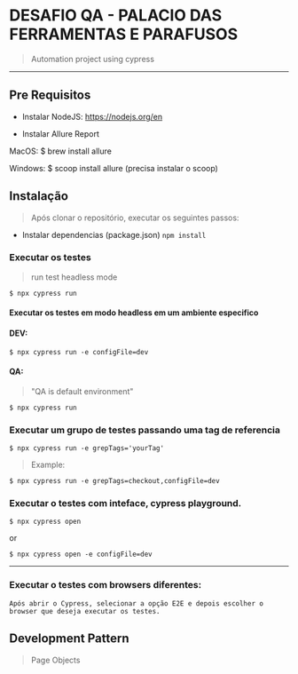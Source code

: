 # DESAFIO QA - PALACIO DAS FERRAMENTAS E PARAFUSOS

> Automation project using cypress

---
## Pre Requisitos


- Instalar NodeJS: 
https://nodejs.org/en

- Instalar Allure Report

MacOS: $ brew install allure

Windows: $ scoop install allure (precisa instalar o scoop)

## Instalação

> Após clonar o repositório, executar os seguintes passos:

- Instalar dependencias (package.json)
`npm install`

### Executar os testes

> run test headless mode

```
$ npx cypress run
```
#### Executar os testes em modo headless em um ambiente especifico

#### DEV:
```
$ npx cypress run -e configFile=dev
```

#### QA:
> "QA is default environment"

```
$ npx cypress run
```

### Executar um grupo de testes passando uma tag de referencia

```
$ npx cypress run -e grepTags='yourTag' 
```
> Example: 
```
$ npx cypress run -e grepTags=checkout,configFile=dev
```

### Executar o testes com inteface, cypress playground.

```
$ npx cypress open
```

or 

```
$ npx cypress open -e configFile=dev
```

---

### Executar o testes com browsers diferentes: 
    Após abrir o Cypress, selecionar a opção E2E e depois escolher o browser que deseja executar os testes.


## Development Pattern

> Page Objects

